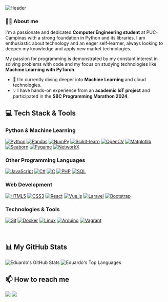 ![Header](https://capsule-render.vercel.app/api?type=venom&height=300&color=gradient&text=Eduardo%20Silva&textBg=false&fontAlign=50&fontAlignY=50&animation=fadeIn&strokeWidth=0&rotate=0&desc=Computer%20Engineering&descAlignY=63&section=header&stroke=0)

### 👨‍💻 About me
  I'm a passionate and dedicated **Computer Engineering student** at PUC-Campinas with a strong foundation in Python and its libraries. I am enthusiastic about technology and an eager self-learner, always looking to deepen my knowledge and apply new market technologies.
  
  My passion for programming is demonstrated by my constant interest in solving problems with code and my focus on studying technologies like **Machine Learning with PyTorch**.
- 🌱 I’m currently diving deeper into **Machine Learning** and cloud technologies.
- 💡 I have hands-on experience from an **academic IoT project** and participated in the **SBC Programming Marathon 2024**.
  
## 💻 Tech Stack & Tools

### Python & Machine Learning
<p>
  <a href="#"><img alt="Python" src="https://img.shields.io/badge/Python-3776AB?style=for-the-badge&logo=python&logoColor=white"></a>
  <a href="#"><img alt="Pandas" src="https://img.shields.io/badge/Pandas-150458?style=for-the-badge&logo=pandas&logoColor=white"></a>
  <a href="#"><img alt="NumPy" src="https://img.shields.io/badge/NumPy-013243?style=for-the-badge&logo=numpy&logoColor=white"></a>
  <a href="#"><img alt="Scikit-learn" src="https://img.shields.io/badge/scikit--learn-F7931E?style=for-the-badge&logo=scikit-learn&logoColor=white"></a>
  <a href="#"><img alt="OpenCV" src="https://img.shields.io/badge/OpenCV-5C3EE8?style=for-the-badge&logo=opencv&logoColor=white"></a>
  <a href="#"><img alt="Matplotlib" src="https://img.shields.io/badge/Matplotlib-3776AB?style=for-the-badge&logo=matplotlib&logoColor=white"></a>
  <a href="#"><img alt="Seaborn" src="https://img.shields.io/badge/Seaborn-3776AB?style=for-the-badge&logo=seaborn&logoColor=white"></a>
  <a href="#"><img alt="Pygame" src="https://img.shields.io/badge/Pygame-6495ED?style=for-the-badge&logo=pygame&logoColor=white"></a>
  <a href="#"><img alt="NetworkX" src="https://img.shields.io/badge/NetworkX-FF5733?style=for-the-badge&logoColor=white"></a>
</p>

### Other Programming Languages
<p>
  <a href="#"><img alt="JavaScript" src="https://img.shields.io/badge/JavaScript-F7DF1E?style=for-the-badge&logo=javascript&logoColor=black"></a>
  <a href="#"><img alt="C#" src="https://img.shields.io/badge/C%23-239120?style=for-the-badge&logo=c-sharp&logoColor=white"></a>
  <a href="#"><img alt="C" src="https://img.shields.io/badge/C-00599C?style=for-the-badge&logo=c&logoColor=white"></a>
  <a href="#"><img alt="PHP" src="https://img.shields.io/badge/PHP-777BB4?style=for-the-badge&logo=php&logoColor=white"></a>
  <a href="#"><img alt="SQL" src="https://img.shields.io/badge/SQL-4479A1?style=for-the-badge&logo=postgresql&logoColor=white"></a>
</p>

### Web Development
<p>
  <a href="#"><img alt="HTML5" src="https://img.shields.io/badge/HTML5-E34F26?style=for-the-badge&logo=html5&logoColor=white"></a>
  <a href="#"><img alt="CSS3" src="https://img.shields.io/badge/CSS3-1572B6?style=for-the-badge&logo=css3&logoColor=white"></a>
  <a href="#"><img alt="React" src="https://img.shields.io/badge/React-20232A?style=for-the-badge&logo=react&logoColor=61DAFB"></a>
  <a href="#"><img alt="Vue.js" src="https://img.shields.io/badge/Vue.js-4FC08D?style=for-the-badge&logo=vue.js&logoColor=white"></a>
  <a href="#"><img alt="Laravel" src="https://img.shields.io/badge/Laravel-FF2D20?style=for-the-badge&logo=laravel&logoColor=white"></a>
  <a href="#"><img alt="Bootstrap" src="https://img.shields.io/badge/Bootstrap-563D7C?style=for-the-badge&logo=bootstrap&logoColor=white"></a>
</p>

### Technologies & Tools
<p>
  <a href="#"><img alt="Git" src="https://img.shields.io/badge/GIT-E44C30?style=for-the-badge&logo=git&logoColor=white"></a>
  <a href="#"><img alt="Docker" src="https://img.shields.io/badge/Docker-2496ED?style=for-the-badge&logo=docker&logoColor=white"></a>
  <a href="#"><img alt="Linux" src="https://img.shields.io/badge/Linux-FCC624?style=for-the-badge&logo=linux&logoColor=black"></a>
  <a href="#"><img alt="Arduino" src="https://img.shields.io/badge/Arduino-00979D?style=for-the-badge&logo=arduino&logoColor=white"></a>
  <a href="#"><img alt="Vagrant" src="https://img.shields.io/badge/Vagrant-1868F2?style=for-the-badge&logo=vagrant&logoColor=white"></a>
</p>

<br>

## 📊 My GitHub Stats
<p>
  <img align="center" src="https://github-readme-stats.vercel.app/api?username=EduardoSilvaS&show_icons=true&theme=date_night&include_all_commits=true&count_private=true" alt="Eduardo's GitHub Stats" />
  <img align="center" src="https://github-readme-stats.vercel.app/api/top-langs/?username=EduardoSilvaS&layout=compact&langs_count=8&theme=date_night" alt="Eduardo's Top Languages" />
</p>

## 📫 How to reach me
<p>
  <a href="https://linkedin.com/in/eduardo-da-silva-dos-santos-197355231" target="_blank"><img src="https://img.shields.io/badge/-LinkedIn-%230077B5?style=for-the-badge&logo=linkedin&logoColor=white" target="_blank"></a>
  <a href="mailto:eduardoss2020.ve@gmail.com"><img src="https://img.shields.io/badge/-Gmail-%23333?style=for-the-badge&logo=gmail&logoColor=white" target="_blank"></a>
</p>

<!-- 
<p>
  - 🚀 Atualmente trabalhando em [Nome de um projeto pessoal ou da empresa]
  - 🌱 Estudando e aprimorando minhas habilidades em [Tecnologia que você está aprendendo]
  - 💬 Fique à vontade para me perguntar sobre [Assunto que você domina]
  - 📫 Como me encontrar: [Seu e-mail ou outra forma de contato]
</p>

**EduardoSilvaS/EduardoSilvaS** is a ✨ _special_ ✨ repository because its `README.md` (this file) appears on your GitHub profile.

Here are some ideas to get you started:

- 🔭 I’m currently working on ...
- 🌱 I’m currently learning ...
- 👯 I’m looking to collaborate on ...
- 🤔 I’m looking for help with ...
- 💬 Ask me about ...
- 📫 How to reach me: ...
- 😄 Pronouns: ...
- ⚡ Fun fact: ...
-->
